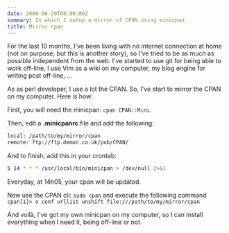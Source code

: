 ```yaml
---
date: 2008-06-20T00:00:00Z
summary: In which I setup a mirror of CPAN using minicpan.
title: Mirror cpan
---
```


For the last 10 months, I've been living with no internet connection at home (not on purpose, but this is another story), so I've tried to be as much as possible independent from the web. I've started to use git for being able to work off-line, I use Vim as a wiki on my computer, my blog engine for writing post off-line, ...

As as perl developer, I use a lot the CPAN. So, I've start to mirror the CPAN on my computer. Here is how:

First, you will need the minicpan: `cpan CPAN::Mini`.

Then, edit a **.minicpanrc** file and add the following:

```sh
local: /path/to/my/mirror/cpan
remote: ftp://ftp.demon.co.uk/pub/CPAN/
```

And to finish, add this in your crontab:

```sh
5 14 * * * /usr/local/bin/minicpan > /dev/null 2>&1
```

Everyday, at 14h05, your cpan will be updated.

Now use the CPAN cli: `sudo cpan` and execute the following command `cpan[1]> o conf urllist unshift file:///path/to/my/mirror/cpan`

And voilà, I've got my own minicpan on my computer, so I can install everything when I need it, being off-line or not.
